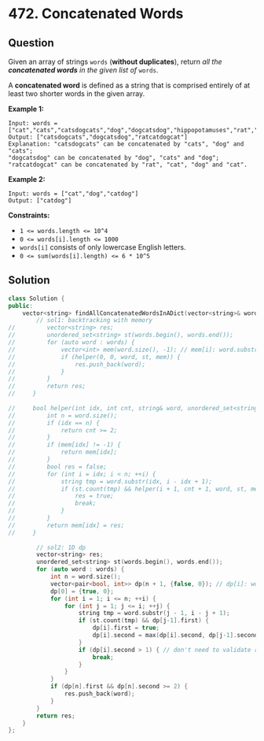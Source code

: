 # 472. Concatenated Words

## Question

Given an array of strings `words` \(**without duplicates**\), return _all the **concatenated words** in the given list of_ `words`.

A **concatenated word** is defined as a string that is comprised entirely of at least two shorter words in the given array.

**Example 1:**

```text
Input: words = ["cat","cats","catsdogcats","dog","dogcatsdog","hippopotamuses","rat","ratcatdogcat"]
Output: ["catsdogcats","dogcatsdog","ratcatdogcat"]
Explanation: "catsdogcats" can be concatenated by "cats", "dog" and "cats"; 
"dogcatsdog" can be concatenated by "dog", "cats" and "dog"; 
"ratcatdogcat" can be concatenated by "rat", "cat", "dog" and "cat".
```

**Example 2:**

```text
Input: words = ["cat","dog","catdog"]
Output: ["catdog"]
```

**Constraints:**

* `1 <= words.length <= 10^4`
* `0 <= words[i].length <= 1000`
* `words[i]` consists of only lowercase English letters.
* `0 <= sum(words[i].length) <= 6 * 10^5`

## Solution

```cpp
class Solution {
public:
    vector<string> findAllConcatenatedWordsInADict(vector<string>& words) {
        // sol1: backtracking with memory
//         vector<string> res;
//         unordered_set<string> st(words.begin(), words.end());
//         for (auto word : words) {
//             vector<int> mem(word.size(), -1); // mem[i]: word.substr(i) is concatenated
//             if (helper(0, 0, word, st, mem)) {
//                 res.push_back(word);
//             }
//         }
//         return res;
//     }
    
//     bool helper(int idx, int cnt, string& word, unordered_set<string>& st, vector<int>& mem) {
//         int n = word.size();
//         if (idx == n) {
//             return cnt >= 2;
//         }
//         if (mem[idx] != -1) {
//             return mem[idx];
//         }
//         bool res = false;
//         for (int i = idx; i < n; ++i) {
//             string tmp = word.substr(idx, i - idx + 1);
//             if (st.count(tmp) && helper(i + 1, cnt + 1, word, st, mem)) {
//                 res = true;
//                 break;
//             }
//         }
//         return mem[idx] = res;
//     }
        
        // sol2: 1D dp
        vector<string> res;
        unordered_set<string> st(words.begin(), words.end());
        for (auto word : words) {
            int n = word.size();
            vector<pair<bool, int>> dp(n + 1, {false, 0}); // dp[i]: word.substr(0, i) is concatenated
            dp[0] = {true, 0};
            for (int i = 1; i <= n; ++i) {
                for (int j = 1; j <= i; ++j) {
                    string tmp = word.substr(j - 1, i - j + 1);
                    if (st.count(tmp) && dp[j-1].first) {
                        dp[i].first = true;
                        dp[i].second = max(dp[i].second, dp[j-1].second + 1);
                    }
                    if (dp[i].second > 1) { // don't need to validate remaining conditions
                        break;
                    }
                }
            }
            if (dp[n].first && dp[n].second >= 2) {
                res.push_back(word);
            }
        }
        return res;
    }
};
```

